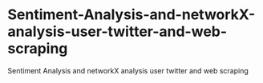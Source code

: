 # Sentiment-Analysis-and-networkX-analysis-user-twitter-and-web-scraping
Sentiment Analysis and networkX analysis user twitter and web scraping
